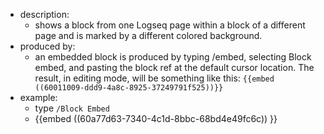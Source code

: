 - description:
	- shows a block from one Logseq page within a block of a different page and is marked by a different colored background.
- produced by:
	- an embedded block is produced by typing /embed, selecting Block embed, and pasting the block ref at the default cursor location. The result, in editing mode, will be something like this: `{{embed ((60011009-ddd9-4a8c-8925-37249791f525))}}`
- example:
	- type `/Block Embed`
	- {{embed ((60a77d63-7340-4c1d-8bbc-68bd4e49fc6c)) }}